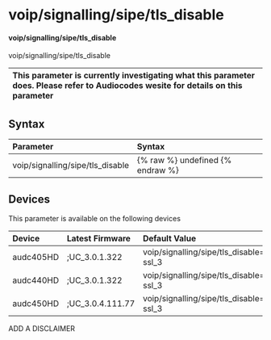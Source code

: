 ﻿---
description: voip/signalling/sipe/tls_disable
search: false
---

# voip/signalling/sipe/tls_disable

#### voip/signalling/sipe/tls_disable

voip/signalling/sipe/tls_disable


| This parameter is currently investigating what this parameter does. Please refer to Audiocodes wesite for details on this parameter | 
| :--- |

## Syntax
| Parameter | Syntax |
| :--- | :--- |
|voip/signalling/sipe/tls_disable | {% raw %} undefined {% endraw %}|

## Devices
This parameter is available on the following devices

| Device | Latest Firmware | Default Value |
|:---|:---|:---|
| audc405HD | ;UC_3.0.1.322 | voip/signalling/sipe/tls_disable=ssl_2 ssl_3 
| audc440HD | ;UC_3.0.1.322 | voip/signalling/sipe/tls_disable=ssl_2 ssl_3 
| audc450HD | ;UC_3.0.4.111.77 | voip/signalling/sipe/tls_disable=ssl_2 ssl_3 

ADD A DISCLAIMER
